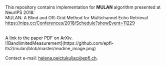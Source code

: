 This repository contains implementation for **MULAN** algorithm presented at NeurIPS 2018: <br /> 
MULAN: A Blind and Off-Grid Method for Multichannel Echo Retrieval <br /> 
https://nips.cc/Conferences/2018/Schedule?showEvent=11229 <br /> 

<br />
A <a href="https://arxiv.org/pdf/1810.13338.pdf">link</a> to the paper PDF on ArXiv.
<br />
![BandlimitedMeasurement](https://github.com/epfl-lts2/mulan/blob/master/readme_image.png)
 <br />
 
 Contact e-mail: helena.peictukuljac@epfl.ch.
